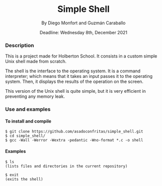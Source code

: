 <h1 align="center">Simple Shell</h1>
</div>

<p align="center">
By Diego Monfort and Guzmán Caraballo
</p>
<p align="center">
Deadline: Wednesday 8th, December 2021
</p>

### Description
This is a project made for Holberton School. It consists in a custom simple Unix shell made from scratch.  
  
The shell is the interface to the operating system. It is a command interpreter; which means that it takes an input passes it to the operating system. 
Then, it displays the results of the operation on the screen.  
  
This version of the Unix shell is quite simple, but it is very efficient in preventing any memory leak.

### Use and examples
#### To install and compile
~~~~
$ git clone https://github.com/asadoconfritas/simple_shell.git
$ cd simple_shell/
$ gcc -Wall -Werror -Wextra -pedantic -Wno-format *.c -o shell
~~~~

#### Examples
~~~~
$ ls
(lists files and directories in the current repository)
~~~~

~~~~
$ exit
(exits the shell)
~~~~
